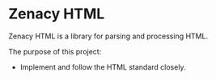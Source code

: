 # Zenacy HTML

Zenacy HTML is a library for parsing and processing HTML.

The purpose of this project:

* Implement and follow the HTML standard closely.  
